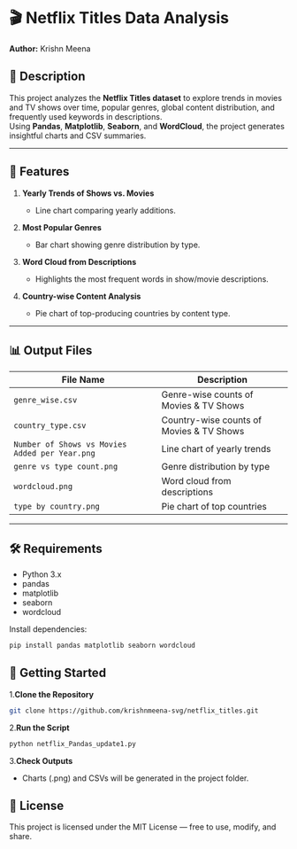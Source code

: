 # 🎬 Netflix Titles Data Analysis

**Author:** Krishn Meena  

## 📌 Description  
This project analyzes the **Netflix Titles dataset** to explore trends in movies and TV shows over time, popular genres, global content distribution, and frequently used keywords in descriptions.  
Using **Pandas**, **Matplotlib**, **Seaborn**, and **WordCloud**, the project generates insightful charts and CSV summaries.  

---

## 📂 Features  
1. **Yearly Trends of Shows vs. Movies**  
   - Line chart comparing yearly additions.  

2. **Most Popular Genres**  
   - Bar chart showing genre distribution by type.  

3. **Word Cloud from Descriptions**  
   - Highlights the most frequent words in show/movie descriptions.  

4. **Country-wise Content Analysis**  
   - Pie chart of top-producing countries by content type.  

---

## 📊 Output Files  

| File Name | Description |
|-----------|-------------|
| `genre_wise.csv` | Genre-wise counts of Movies & TV Shows |
| `country_type.csv` | Country-wise counts of Movies & TV Shows |
| `Number of Shows vs Movies Added per Year.png` | Line chart of yearly trends |
| `genre vs type count.png` | Genre distribution by type |
| `wordcloud.png` | Word cloud from descriptions |
| `type by country.png` | Pie chart of top countries |

---

## 🛠 Requirements  
- Python 3.x  
- pandas  
- matplotlib  
- seaborn  
- wordcloud  

Install dependencies:  
```bash
pip install pandas matplotlib seaborn wordcloud
```
## 🚀 Getting Started
1.**Clone the Repository**
```bash
git clone https://github.com/krishnmeena-svg/netflix_titles.git
```
2.**Run the Script**
```bash
python netflix_Pandas_update1.py
```
3.**Check Outputs**

 - Charts (.png) and CSVs will be generated in the project folder.

## 📜 License
This project is licensed under the MIT License — free to use, modify, and share.
